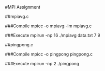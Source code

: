 #MPI Assignment

##mpiavg.c

###Compile 
  mpicc -o mpiavg -lm mpiavg.c

###Execute
  mpirun -np 16 ./mpiavg data.txt 7 9

##pingpong.c

###Compile
  mpicc -o pingpong pingpong.c 

###Execute
  mpirun -np 2 ./pingpong